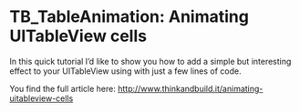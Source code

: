 TB_TableAnimation: Animating UITableView cells
=================
In this quick tutorial I’d like to show you how to add a simple but interesting effect to your UITableView using with just a few lines of code.

You find the full article here: 
http://www.thinkandbuild.it/animating-uitableview-cells
